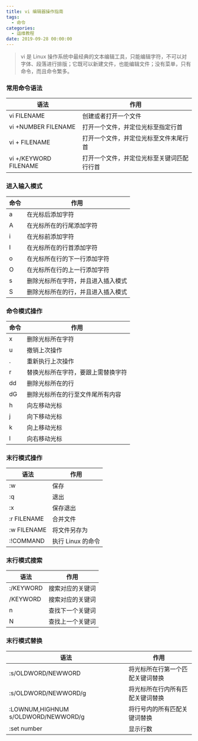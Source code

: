 ```yaml
---
title: vi 编辑器操作指南
tags:
  - 命令
categories:
  - 运维教程
date: 2019-09-28 00:00:00
---
```


> vi 是 Linux 操作系统中最经典的文本编辑工具，只能编辑字符，不可以对字体、段落进行排版；它既可以新建文件，也能编辑文件；没有菜单，只有命令，而且命令繁多。

<!-- more -->

### 常用命令语法

| 语法 | 作用 |
| - | - |
| vi FILENAME | 创建或者打开一个文件 |
| vi +NUMBER FILENAME | 打开一个文件，并定位光标至指定行首 |
| vi + FILENAME | 打开一个文件，并定位光标至文件末尾行首 |
| vi +/KEYWORD FILENAME | 打开一个文件，并定位光标至关键词匹配行行首 |

### 进入输入模式

| 命令 | 作用 |
| - | - |
| a | 在光标后添加字符 |
| A | 在光标所在的行尾添加字符 |
| i | 在光标前添加字符 |
| I | 在光标所在的行首添加字符 |
| o | 在光标所在行的下一行添加字符 |
| O | 在光标所在行的上一行添加字符 |
| s | 删除光标所在字符，并且进入插入模式 |
| S | 删除光标所在的行，并且进入插入模式 |

### 命令模式操作

| 命令 | 作用 |
| - | - |
| x | 删除光标所在字符 |
| u | 撤销上次操作 |
| . | 重新执行上次操作 |
| r | 替换光标所在字符，要跟上需替换字符 |
| dd | 删除光标所在的行 |
| dG | 删除光标所在的行至文件尾所有内容 |
| h | 向左移动光标 |
| j | 向下移动光标 |
| k | 向上移动光标 |
| l | 向右移动光标 |

### 末行模式操作

| 语法 | 作用 |
| - | - |
| :w | 保存 |
| :q | 退出 |
| :x | 保存退出 |
| :r FILENAME | 合并文件 |
| :w FILENAME | 将文件另存为 |
| :!COMMAND | 执行 Linux 的命令 |

### 末行模式搜索

| 语法 | 作用 |
| - | - |
| :/KEYWORD | 搜索对应的关键词 |
| /KEYWORD | 搜索对应的关键词 |
| n | 查找下一个关键词 |
| N | 查找上一个关键词 |

### 末行模式替换

| 语法 | 作用 |
| - | - |
| :s/OLDWORD/NEWWORD | 将光标所在行第一个匹配关键词替换 |
| :s/OLDWORD/NEWWORD/g | 将光标所在行内所有匹配关键词替换 |
| :LOWNUM,HIGHNUM s/OLDWORD/NEWWORD/g | 将行号内的所有匹配关键词替换 |
| :set number | 显示行数 |
